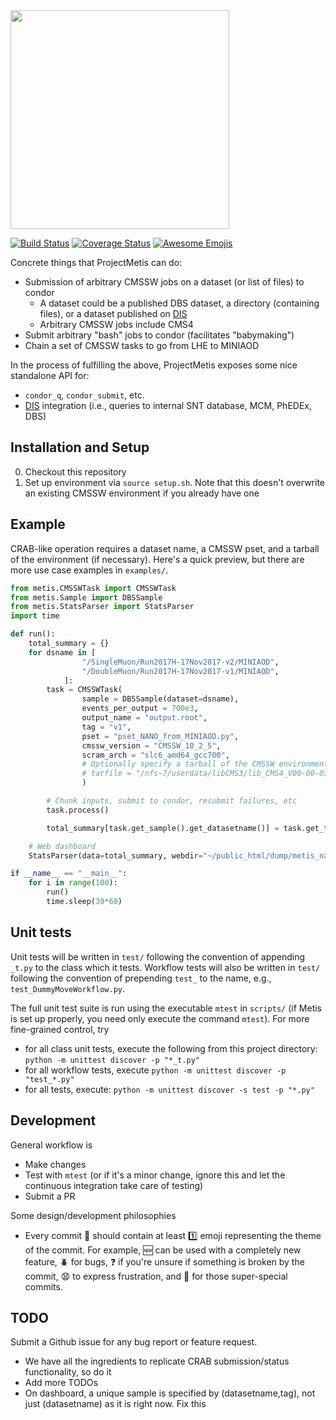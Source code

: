 <img src="http://i.imgur.com/oYKKgyW.png" width="350">

[![Build Status](https://travis-ci.org/aminnj/ProjectMetis.png)](https://travis-ci.org/aminnj/ProjectMetis)
[![Coverage Status](https://coveralls.io/repos/github/aminnj/ProjectMetis/badge.png)](https://coveralls.io/github/aminnj/ProjectMetis)
[![Awesome Emojis](https://camo.githubusercontent.com/13c4e50d88df7178ae1882a203ed57b641674f94/68747470733a2f2f63646e2e7261776769742e636f6d2f73696e647265736f726875732f617765736f6d652f643733303566333864323966656437386661383536353265336136336531353464643865383832392f6d656469612f62616467652e737667)](https://gist.github.com/rxaviers/7360908)

Concrete things that ProjectMetis can do:
* Submission of arbitrary CMSSW jobs on a dataset (or list of files) to condor
  * A dataset could be a published DBS dataset, a directory (containing files), or a dataset published on [DIS](https://github.com/aminnj/dis)
  * Arbitrary CMSSW jobs include CMS4
* Submit arbitrary "bash" jobs to condor (facilitates "babymaking")
* Chain a set of CMSSW tasks to go from LHE to MINIAOD

In the process of fulfilling the above, ProjectMetis exposes some nice standalone API for:
* `condor_q`, `condor_submit`, etc.
* [DIS](https://github.com/aminnj/dis) integration (i.e., queries to internal SNT database, MCM, PhEDEx, DBS)

## Installation and Setup
0. Checkout this repository
1. Set up environment via `source setup.sh`. Note that this doesn't overwrite an existing CMSSW environment if you already have one

## Example
CRAB-like operation requires a dataset name, a CMSSW pset, and a tarball of the environment (if necessary).
Here's a quick preview, but there are more use case examples in `examples/`.
```python
from metis.CMSSWTask import CMSSWTask
from metis.Sample import DBSSample
from metis.StatsParser import StatsParser
import time

def run():
    total_summary = {}
    for dsname in [
                "/SingleMuon/Run2017H-17Nov2017-v2/MINIAOD",
                "/DoubleMuon/Run2017H-17Nov2017-v1/MINIAOD",
            ]:
        task = CMSSWTask(
                sample = DBSSample(dataset=dsname),
                events_per_output = 700e3,
                output_name = "output.root",
                tag = "v1",
                pset = "pset_NANO_from_MINIAOD.py",
                cmssw_version = "CMSSW_10_2_5",
                scram_arch = "slc6_amd64_gcc700",
                # Optionally specify a tarball of the CMSSW environment made with `mtarfile`
                # tarfile = "/nfs-7/userdata/libCMS3/lib_CMS4_V00-00-03_workaround.tar.gz",
                )

        # Chunk inputs, submit to condor, resubmit failures, etc
        task.process()

        total_summary[task.get_sample().get_datasetname()] = task.get_task_summary()

    # Web dashboard
    StatsParser(data=total_summary, webdir="~/public_html/dump/metis_nano/").do()

if __name__ == "__main__":
    for i in range(100):
        run()
        time.sleep(30*60)
```


## Unit tests
Unit tests will be written in `test/` following the convention of appending `_t.py` to the class which it tests.
Workflow tests will also be written in `test/` following the convention of prepending `test_` to the name, e.g., `test_DummyMoveWorkflow.py`.

The full unit test suite is run using the executable `mtest` in `scripts/` (if Metis is set up properly, you need only execute the command `mtest`). For more fine-grained control, try
* for all class unit tests, execute the following from this project directory: `python -m unittest discover -p "*_t.py"`
* for all workflow tests, execute `python -m unittest discover -p "test_*.py"`
* for all tests, execute: `python -m unittest discover -s test -p "*.py"`

## Development
General workflow is 
* Make changes
* Test with `mtest` (or if it's a minor change, ignore this and let the continuous integration take care of testing)
* Submit a PR

Some design/development philosophies
* Every commit :blue_book: should contain at least :one: emoji representing the theme of the commit. For example,
:new: can be used with a completely new feature, :beetle: for bugs, :question: if you're unsure if something is broken
by the commit, :anguished: to express frustration, and :poop: for those super-special commits.

## TODO
Submit a Github issue for any bug report or feature request.

* We have all the ingredients to replicate CRAB submission/status functionality, so do it
* Add more TODOs
* On dashboard, a unique sample is specified by (datasetname,tag), not just (datasetname) as it is right now. Fix this

